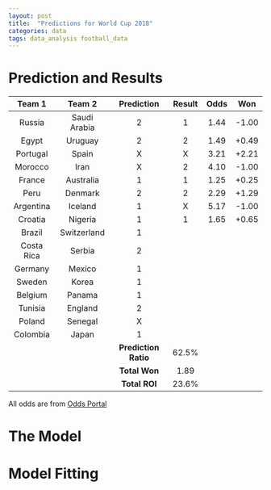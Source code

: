 ```yaml
---
layout: post
title:  "Predictions for World Cup 2018"
categories: data
tags: data_analysis football_data   
---
```

# Prediction and Results 

| Team 1         | Team 2    | Prediction  | Result  | Odds | Won |
|:-------------:|:----------:|:-----------:|:-------:|:----:|:---:|
| Russia      | Saudi Arabia | 2 | 1 | 1.44 | -1.00 |
| Egypt       | Uruguay      | 2 | 2 | 1.49 | +0.49 |
| Portugal    | Spain        | X | X | 3.21 | +2.21 |
| Morocco     | Iran         | X | 2 | 4.10 | -1.00 | 
| France      | Australia    | 1 | 1 | 1.25 | +0.25 | 
| Peru        | Denmark      | 2 | 2 | 2.29 | +1.29 |
| Argentina   | Iceland      | 1 | X | 5.17 | -1.00 |
| Croatia     | Nigeria      | 1 | 1 | 1.65 | +0.65 |
| Brazil      | Switzerland  | 1 |   |
| Costa Rica  | Serbia       | 2 |   |
| Germany     | Mexico       | 1 |   |
| Sweden      | Korea        | 1 |   |
| Belgium     | Panama       | 1 |   |
| Tunisia     | England      | 2 |   |
| Poland      | Senegal      | X |   |
| Colombia    | Japan        | 1 |   |
|             |              | **Prediction Ratio** | 62.5% |
|             |              | **Total Won** | 1.89 |
|             |              | **Total ROI** | 23.6% |



All odds are from [Odds Portal][oddsportal]

# The Model 

# Model Fitting


[oddsportal]: http://www.oddsportal.com/soccer/world/world-cup-2018/results/